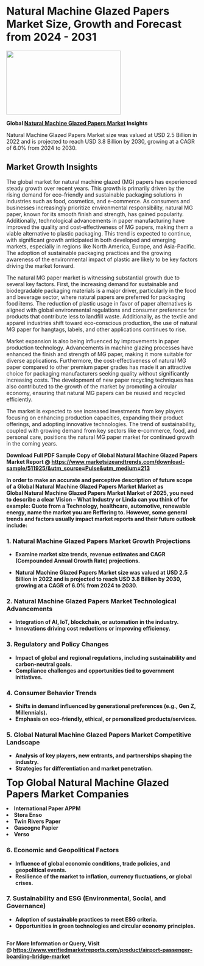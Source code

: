 <H1>Natural Machine Glazed Papers Market Size, Growth and Forecast from 2024 - 2031</H1><img class="aligncenter size-medium wp-image-584254" src="https://thirdeyenews.in/wp-content/uploads/2024/09/Global-Market-Research-300x168.jpeg" alt="" width="300" height="168" /><p><strong>Global&nbsp;<a href="https://www.marketsizeandtrends.com/download-sample/511925/&amp;utm_source=Pulse&amp;utm_medium=213">Natural Machine Glazed Papers Market</a> Insights</strong></p><p>Natural Machine Glazed Papers Market size was valued at USD 2.5 Billion in 2022 and is projected to reach USD 3.8 Billion by 2030, growing at a CAGR of 6.0% from 2024 to 2030.</p><p><h2>Market Growth Insights</h2> <p>The global market for natural machine glazed (MG) papers has experienced steady growth over recent years. This growth is primarily driven by the rising demand for eco-friendly and sustainable packaging solutions in industries such as food, cosmetics, and e-commerce. As consumers and businesses increasingly prioritize environmental responsibility, natural MG paper, known for its smooth finish and strength, has gained popularity. Additionally, technological advancements in paper manufacturing have improved the quality and cost-effectiveness of MG papers, making them a viable alternative to plastic packaging. This trend is expected to continue, with significant growth anticipated in both developed and emerging markets, especially in regions like North America, Europe, and Asia-Pacific. The adoption of sustainable packaging practices and the growing awareness of the environmental impact of plastic are likely to be key factors driving the market forward.</p> <p><strong></strong></p> <p>The natural MG paper market is witnessing substantial growth due to several key factors. First, the increasing demand for sustainable and biodegradable packaging materials is a major driver, particularly in the food and beverage sector, where natural papers are preferred for packaging food items. The reduction of plastic usage in favor of paper alternatives is aligned with global environmental regulations and consumer preference for products that contribute less to landfill waste. Additionally, as the textile and apparel industries shift toward eco-conscious production, the use of natural MG paper for hangtags, labels, and other applications continues to rise.</p> <p>Market expansion is also being influenced by improvements in paper production technology. Advancements in machine glazing processes have enhanced the finish and strength of MG paper, making it more suitable for diverse applications. Furthermore, the cost-effectiveness of natural MG paper compared to other premium paper grades has made it an attractive choice for packaging manufacturers seeking quality without significantly increasing costs. The development of new paper recycling techniques has also contributed to the growth of the market by promoting a circular economy, ensuring that natural MG papers can be reused and recycled efficiently.</p> <p>The market is expected to see increased investments from key players focusing on enhancing production capacities, expanding their product offerings, and adopting innovative technologies. The trend of sustainability, coupled with growing demand from key sectors like e-commerce, food, and personal care, positions the natural MG paper market for continued growth in the coming years.</p> <p><strong></p><p><span class=""><strong>Download Full PDF Sample Copy of Global Natural Machine Glazed Papers Market Report</strong> @ <a href="https://www.marketsizeandtrends.com/download-sample/511925/&amp;utm_source=Pulse&amp;utm_medium=213" target="_blank">https://www.marketsizeandtrends.com/download-sample/511925/&amp;utm_source=Pulse&amp;utm_medium=213</a></span></p><p>In order to make an accurate and perceptive description of future scope of a Global&nbsp;Natural Machine Glazed Papers Market Market as Global&nbsp;Natural Machine Glazed Papers Market Market of 2025, you need to describe a clear Vision &ndash; What Industry or Linda can you think of for example: Quote from a Technology, healthcare, automotive, renewable energy, name the market you are Reffering to. However, some general trends and factors usually impact market reports and their future outlook include:</p><h3>1.&nbsp;<strong>Natural Machine Glazed Papers Market Growth Projections</strong></h3><ul><li>Examine market size trends, revenue estimates and CAGR (Compounded Annual Growth Rate) projections.</li><li><p>Natural Machine Glazed Papers Market size was valued at USD 2.5 Billion in 2022 and is projected to reach USD 3.8 Billion by 2030, growing at a CAGR of 6.0% from 2024 to 2030.</p></li></ul><h3>2.&nbsp;<strong>Natural Machine Glazed Papers Market Technological Advancements</strong></h3><ul><li>Integration of AI, IoT, blockchain, or automation in the industry.</li><li>Innovations driving cost reductions or improving efficiency.</li></ul><h3>3.&nbsp;<strong>Regulatory and Policy Changes</strong></h3><ul><li>Impact of global and regional regulations, including sustainability and carbon-neutral goals.</li><li>Compliance challenges and opportunities tied to government initiatives.</li></ul><h3>4.&nbsp;<strong>Consumer Behavior Trends</strong></h3><ul><li>Shifts in demand influenced by generational preferences (e.g., Gen Z, Millennials).</li><li>Emphasis on eco-friendly, ethical, or personalized products/services.</li></ul><h3>5.&nbsp;<strong>Global Natural Machine Glazed Papers Market Competitive Landscape</strong></h3><ul><li>Analysis of key players, new entrants, and partnerships shaping the industry.</li><li>Strategies for differentiation and market penetration.</li></ul><p data-pm-slice="1 1 []"><span style="color: inherit; font-family: inherit; font-size: 25px;">Top Global Natural Machine Glazed Papers Market Companies</span></p><div class="" data-test-id=""><p><li>International Paper APPM</li><li> Stora Enso</li><li> Twin Rivers Paper</li><li> Gascogne Papier</li><li> Verso</li></p></div><h3>6.&nbsp;<strong>Economic and Geopolitical Factors</strong></h3><ul><li>Influence of global economic conditions, trade policies, and geopolitical events.</li><li>Resilience of the market to inflation, currency fluctuations, or global crises.</li></ul><h3>7.&nbsp;<strong>Sustainability and ESG (Environmental, Social, and Governance)</strong></h3><ul><li>Adoption of sustainable practices to meet ESG criteria.</li><li>Opportunities in green technologies and circular economy principles.</li></ul><h2><strong style="font-size: 14px;">For More Information or Query, Visit @&nbsp;</strong><a style="background-color: #ffffff; font-size: 14px;" href="https://www.marketsizeandtrends.com/report/natural-machine-glazed-papers-market/" target="_blank">https://www.verifiedmarketreports.com/product/airport-passenger-boarding-bridge-market</a></h2>

